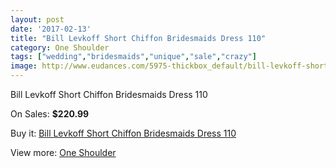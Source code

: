 ```yaml
---
layout: post
date: '2017-02-13'
title: "Bill Levkoff Short Chiffon Bridesmaids Dress 110"
category: One Shoulder
tags: ["wedding","bridesmaids","unique","sale","crazy"]
image: http://www.eudances.com/5975-thickbox_default/bill-levkoff-short-chiffon-bridesmaids-dress-110.jpg
---
```

Bill Levkoff Short Chiffon Bridesmaids Dress 110

On Sales: **$220.99**
<a href="https://www.eudances.com/en/one-shoulder/2123-bill-levkoff-short-chiffon-bridesmaids-dress-110.html"><amp-img layout="responsive" width="600" height="600" src="//www.eudances.com/5975-thickbox_default/bill-levkoff-short-chiffon-bridesmaids-dress-110.jpg" alt="Bill Levkoff Short Chiffon Bridesmaids Dress 110 0" /></a>

Buy it: [Bill Levkoff Short Chiffon Bridesmaids Dress 110](https://www.eudances.com/en/one-shoulder/2123-bill-levkoff-short-chiffon-bridesmaids-dress-110.html "Bill Levkoff Short Chiffon Bridesmaids Dress 110")

View more: [One Shoulder](https://www.eudances.com/en/23-one-shoulder "One Shoulder")